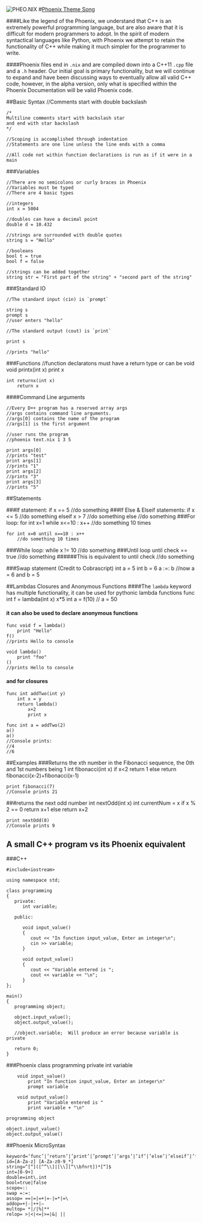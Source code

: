 ![PHEO.NIX](http://i.imgur.com/uQkfRJ0.png)
#[Phoenix Theme Song](https://www.youtube.com/watch?v=h5EofwRzit0)

####Like the legend of the Phoenix, we understand that C++ is an extremely powerful programming language, but are also aware that it is difficult for modern programmers to adopt. In the spirit of modern syntactical languages like Python, with Phoenix we attempt to retain the functionality of C++ while making it much simpler for the programmer to write.

####Phoenix files end in `.nix` and are compiled down into a C++11 `.cpp` file and a `.h` header. Our initial goal is primary functionality, but we will continue to expand and have been discussing ways  to eventually allow all valid C++ code, however, in the alpha version, only what is specified within the Phoenix Documentation will be valid Phoenix code.

##Basic Syntax
	//Comments start with double backslash

	/*
	Multiline comments start with backslash star
	and end with star backslash
	*/
	
	//Scoping is accomplished through indentation
	//Statements are one line unless the line ends with a comma
	
	//All code not within function declarations is run as if it were in a main
	
###Variables

	//There are no semicolons or curly braces in Phoenix
	//Variables must be typed
	//There are 4 basic types

	//integers
	int x = 5004

	//doubles can have a decimal point
	double d = 10.432

	//strings are surrounded with double quotes
	string s = "Hello"

	//booleans
	bool t = true
	bool f = false

	//strings can be added together 
	string str = "First part of the string" + "second part of the string"
	
###Standard IO

	//The standard input (cin) is `prompt`

	string s
	prompt s
	//user enters "hello"

	//The standard output (cout) is `print`

	print s

	//prints "hello"


###Functions
	//function declaratons must have a return type or can be void
	void printx(int x)
		print x

	int returnx(int x)
		return x


####Command Line arguments

	//Every D++ program has a reserved array args
	//args contains command line arguments. 
	//args[0] contains the name of the program
	//args[1] is the first argument

	//user runs the program 
	//phoenix text.nix 1 3 5
	
	print args[0]
	//prints "test"
	print args[1]
	//prints "1"
	print args[2]
	//prints "3"
	print args[3]
	//prints "5"
	



##Statements

###If statement:
    if x == 5
		//do something
###If Else & Elseif statements:
	if x <= 5
		//do something
	elseif x > 7
		//do something
	else
		//do something
###For loop:
	for int x=1 while x<=10 : x++
		//do something 10 times

	for int x=0 until x==10 : x++
		//do something 10 times
###While loop:
	while x != 10
		//do something
###Until loop
	until check == true
		//do something
######This is equivalent to
	until check
		//do something
	

###Swap statement (Credit to Cobrascript)
	int a = 5
	int b = 6
	a :=: b
	//now a = 6 and b = 5

##Lambdas Closures and Anonymous Functions
####The `lambda` keyword has multiple functionality, it can be used for pythonic lambda functions
	func int f = lambda(int x) x*5
	int a = f(10)
	// a = 50
#### it can also be used to declare anonymous functions
	func void f = lambda()
		print "Hello"
	f()
	//prints Hello to console

	void lambda()
    	print "foo"
	()	
	//prints Hello to console
	
#### and for closures
	func int addTwo(int y)
		int x = y
		return lambda()
			x+2
			print x

	func int a = addTwo(2)
	a()
	a()
	//Console prints:
	//4
	//6

##Examples
###Returns the xth number in the Fibonacci sequence, the 0th and 1st numbers being 1
	int fibonacci(int x)
		if x<2
			return 1
		else
			return fibonacci(x-2)+fibonacci(x-1)

	print fibonacci(7)
	//Console prints 21

###returns the next odd number
	int nextOdd(int x)
		int currentNum = x
		if x % 2 == 0
			return x+1
		else
			return x+2

	print nextOdd(8)
	//Console prints 9

## A small C++ program vs its Phoenix equivalent

###C++
	
	#include<iostream>
	 
	using namespace std;
	 
	class programming
	{
	   private:
		  int variable;
	 
	   public:
	 
		  void input_value()
		  {
			 cout << "In function input_value, Enter an integer\n";
			 cin >> variable;
		  }
	 
		  void output_value()
		  {
			 cout << "Variable entered is ";
			 cout << variable << "\n";
		  }
	};
	 
	main()
	{
	   programming object;
	 
	   object.input_value();
	   object.output_value();
	 
	   //object.variable;  Will produce an error because variable is private
	 
	   return 0;
	}
	
###Phoenix
	class programming
		private int variable
	
		void input_value()
			print "In function input_value, Enter an integer\n"
			prompt variable
	
		void output_value()
			print "Variable entered is "
			print variable + "\n"

	programming object

	object.input_value()
	object.output_value()



##Phoenix MicroSyntax

	keyword=‘func’|’return’|’print’|’prompt’|’args’|’if’|’else’|’elseif’|’for’|'while'|'until’|’class’|’void’|'lambda'
	id=[A-Za-z] [A-Za-z0-9_*]
	string=^[“]([^”\\]|[\\][“\\bfnrt])*[“]$
	int=[0-9+]
	double=int\.int
	bool=true|false
	scope=::
	swap =:=:
	assop= ==|=|=+|=-|=*|=\
	addop=+|-|++|—
	multop= *|/|%|**
	relop= >|<|<=|>=|&| ||